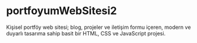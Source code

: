 # portfoyumWebSitesi2
Kişisel portföy web sitesi; blog, projeler ve iletişim formu içeren, modern ve duyarlı tasarıma sahip basit bir HTML, CSS ve JavaScript projesi.
